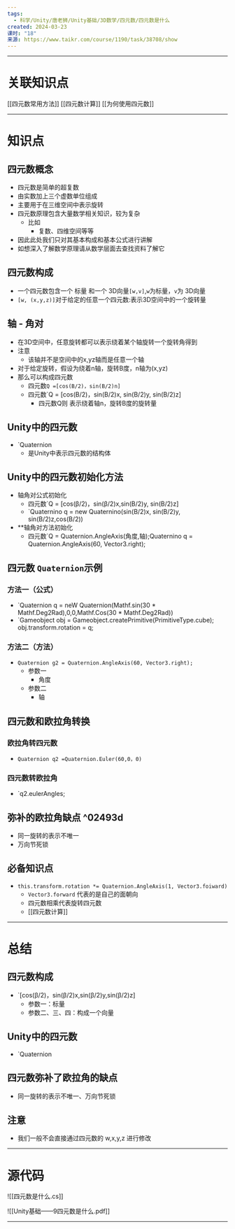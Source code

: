```yaml
---
tags:
  - 科学/Unity/唐老狮/Unity基础/3D数学/四元数/四元数是什么
created: 2024-03-23
课时: "18"
来源: https://www.taikr.com/course/1190/task/38708/show
---
```


---
# 关联知识点

[[四元数常用方法]] [[四元数计算]] [[为何使用四元数]]

---
# 知识点

## 四元数概念

- 四元数是简单的超复数
- 由实数加上三个虚数单位组成
- 主要用于在三维空间中表示旋转
- 四元数原理包含大量数学相关知识，较为复杂
	- 比如
		- 复数、四维空间等等
- 因此此处我们只对其基本构成和基本公式进行讲解
- 如想深入了解数学原理请从数学层面去查找资料了解它
## 四元数构成

- 一个四元数包含一个 标量 和一个 3D向量`[w,v]`,`w`为标量，`v`为 3D向量
- `[w, (x,y,z)]`对于给定的任意一个四元数:表示3D空间中的一个旋转量
## 轴 - 角对

- 在3D空间中，任意旋转都可以表示绕着某个轴旋转一个旋转角得到
- 注意
	- 该轴并不是空间中的x,yz轴而是任意一个轴
- 对于给定旋转，假设为绕着n轴，旋转B度，n轴为(x,yz)
- 那么可以构成四元数
	- 四元数`Q =[cos(B/2)，sin(B/2)n]`
	- 四元数`Q = [cos(B/2)，sin(B/2)x, sin(B/2)y, sin(B/2)z]
		- 四元数Q则 表示绕着轴n，旋转B度的旋转量
## Unity中的四元数

- `Quaternion
	- 是Unity中表示四元数的结构体
## Unity中的四元数初始化方法

- 轴角对公式初始化
	- 四元数`Q = [cos(β/2)，sin(β/2)x,sin(B/2)y, sin(B/2)z] 
	- `Quaternino q = new Quaternino(sin(B/2)x, sin(B/2)y, sin(B/2)z,cos(B/2))
- **轴角对方法初始化
	- 四元数`Q = Quaternion.AngleAxis(角度,轴);Quaternino q = Quaternion.AngleAxis(60, Vector3.right);
## 四元数 `Quaternion`示例

### 方法一（公式）

- `Quaternion q = neW Quaternion(Mathf.sin(30 * Mathf.Deg2Rad),0,0,Mathf.Cos(30 * Mathf.Deg2Rad))
- `Gameobject obj = Gameobject.createPrimitive(PrimitiveType.cube); obj.transform.rotation = q;
###  方法二（方法）

- `Quaternion g2 = Quaternion.AngleAxis(60, Vector3.right);`
	- 参数一
		- 角度
	- 参数二
		- 轴
## 四元数和欧拉角转换

### 欧拉角转四元数

- `Quaternion q2 =Quaternion.Euler(60,0，0)`
### 四元数转欧拉角

- `q2.eulerAngles;
## 弥补的欧拉角缺点 ^02493d

- 同一旋转的表示不唯一
- 万向节死锁
## 必备知识点

- `this.transform.rotation *= Quaternion.AngleAxis(1, Vector3.foiward)`
	- `Vector3.forward` 代表的是自己的面朝向
	- 四元数相乘代表旋转四元数
	- [[四元数计算]]

---
# 总结

## 四元数构成

- `[cos(β/2)，sin(β/2)x,sin(β/2)y,sin(β/2)z]
	- 参数一：标量
	- 参数二、三、四：构成一个向量
## Unity中的四元数

- `Quaternion
## 四元数弥补了欧拉角的缺点

- 同一旋转的表示不唯一、万向节死锁
## 注意

- 我们一般不会直接通过四元数的 w,x,y,z 进行修改

---
# 源代码

![[四元数是什么.cs]]

![[Unity基础——9四元数是什么.pdf]]

---

